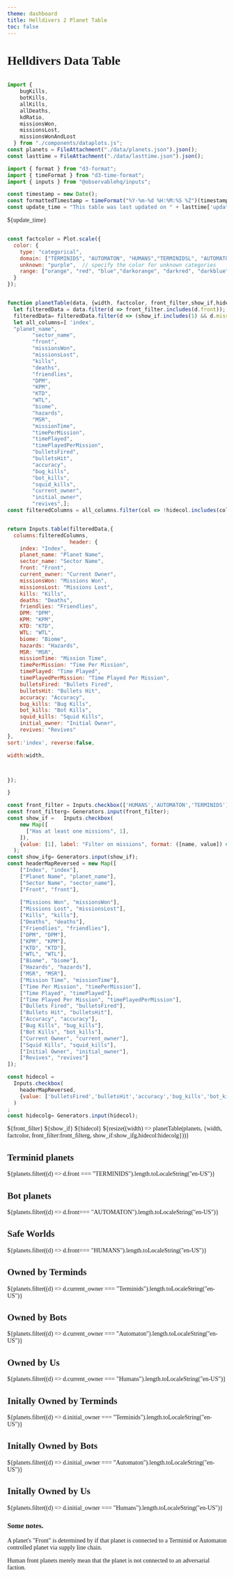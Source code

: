 ```yaml
---
theme: dashboard
title: Helldivers 2 Planet Table
toc: false
---
```



# Helldivers Data Table

<style>
  
@import url('https://fonts.googleapis.com/css2?family=Goldman&display=swap');

@import url('https://fonts.googleapis.com/css2?family=Rationale&display=swap');
body{ 
  font-family: 'Goldman' !important;
}
.card, .big {
  font-family: 'Goldman' !important;
}
[class*="inputs"] {
  font-family: 'Rationale' !important;
}
[class*="plot"] {
  font-family: 'Goldman' !important;
}
</style>

```js

import {
    bugKills,
    botKills,
    allKills,
    allDeaths,
    kdRatio,
    missionsWon,
    missionsLost,
    missionsWonAndLost
  } from "./components/dataplots.js";
const planets = FileAttachment("./data/planets.json").json();
const lasttime = FileAttachment("./data/lasttime.json").json();
```
```js
import { format } from "d3-format";
import { timeFormat } from "d3-time-format";
import { inputs } from "@observablehq/inputs";

const timestamp = new Date();
const formattedTimestamp = timeFormat("%Y-%m-%d %H:%M:%S %Z")(timestamp);
const update_time = "This table was last updated on " + lasttime['update_time'];


```

${update_time}

```js

const factcolor = Plot.scale({
  color: {
    type: "categorical",
    domain: ["TERMINIDS", "AUTOMATON", "HUMANS","TERMINIDSL", "AUTOMATONL", "HUMANSL"],  // specify known categories directly
    unknown: "purple",  // specify the color for unknown categories
    range: ["orange", "red", "blue","darkorange", "darkred", "darkblue"],  // colors for TERMINIDS, AUTOMATON, and HUMANS
  }
});
```


```js

function planetTable(data, {width, factcolor, front_filter,show_if,hidecol}) {
  let filteredData = data.filter(d => front_filter.includes(d.front));
  filteredData= filteredData.filter(d => (show_if.includes(1) && d.missionsWon > 0) || !show_if.includes(1));
  let all_columns=[ 'index',
  "planet_name",
        "sector_name",
        "front",
        "missionsWon",
        "missionsLost",
        "kills",
        "deaths",
        "friendlies",
        "DPM",
        "KPM",
        "KTD",
        "WTL",
        "biome",
        "hazards",
        "MSR",
        "missionTime",
        "timePerMission",
        "timePlayed",
        "timePlayedPerMission",
        "bulletsFired",
        "bulletsHit",
        "accuracy",
        "bug_kills",
        "bot_kills",
        "squid_kills",
        "current_owner",
        "initial_owner",
        "revives",];
const filteredColumns = all_columns.filter(col => !hidecol.includes(col));


return Inputs.table(filteredData,{
  columns:filteredColumns,
                    header: {
    index: "Index",
    planet_name: "Planet Name",
    sector_name: "Sector Name",
    front: "Front",
    current_owner: "Current Owner",
    missionsWon: "Missions Won",
    missionsLost: "Missions Lost",
    kills: "Kills",
    deaths: "Deaths",
    friendlies: "Friendlies",
    DPM: "DPM",
    KPM: "KPM",
    KTD: "KTD",
    WTL: "WTL",
    biome: "Biome",
    hazards: "Hazards",
    MSR: "MSR",
    missionTime: "Mission Time",
    timePerMission: "Time Per Mission",
    timePlayed: "Time Played",
    timePlayedPerMission: "Time Played Per Mission",
    bulletsFired: "Bullets Fired",
    bulletsHit: "Bullets Hit",
    accuracy: "Accuracy",
    bug_kills: "Bug Kills",
    bot_kills: "Bot Kills",
    squid_kills: "Squid Kills",
    initial_owner: "Initial Owner",
    revives: "Revives"
}, 
sort:'index', reverse:false,

width:width,



});

}

const front_filter = Inputs.checkbox(['HUMANS','AUTOMATON','TERMINIDS'], {value:['HUMANS','AUTOMATON','TERMINIDS'], label:'Filter by front'})
const front_filterg= Generators.input(front_filter);
const show_if =   Inputs.checkbox(
    new Map([
      ["Has at least one missions", 1],
    ]),
    {value: [1], label: "Filter on missions", format: ([name, value]) => `${name}`}
  );
const show_ifg= Generators.input(show_if);
const headerMapReversed = new Map([
    ["Index", "index"],
    ["Planet Name", "planet_name"],
    ["Sector Name", "sector_name"],
    ["Front", "front"],
    
    ["Missions Won", "missionsWon"],
    ["Missions Lost", "missionsLost"],
    ["Kills", "kills"],
    ["Deaths", "deaths"],
    ["Friendlies", "friendlies"],
    ["DPM", "DPM"],
    ["KPM", "KPM"],
    ["KTD", "KTD"],
    ["WTL", "WTL"],
    ["Biome", "biome"],
    ["Hazards", "hazards"],
    ["MSR", "MSR"],
    ["Mission Time", "missionTime"],
    ["Time Per Mission", "timePerMission"],
    ["Time Played", "timePlayed"],
    ["Time Played Per Mission", "timePlayedPerMission"],
    ["Bullets Fired", "bulletsFired"],
    ["Bullets Hit", "bulletsHit"],
    ["Accuracy", "accuracy"],
    ["Bug Kills", "bug_kills"],
    ["Bot Kills", "bot_kills"],
    ["Current Owner", "current_owner"],
    ["Squid Kills", "squid_kills"],
    ["Initial Owner", "initial_owner"],
    ["Revives", "revives"]
]);

const hidecol = 
  Inputs.checkbox(
    headerMapReversed,
    {value: ['bulletsFired','bulletsHit','accuracy','bug_kills','bot_kills','current_owner','squid_kills','initial_owner','revives'], label: "Show/hide columns", format: ([name, value]) => `${name}`}
  )
;
const hidecolg= Generators.input(hidecol);

```




<div class="grid grid-cols-1">
  <div class="card">
  ${front_filter}
  ${show_if}
  ${hidecol}
    ${resize((width) => planetTable(planets, {width, factcolor, front_filter:front_filterg, show_if:show_ifg,hidecol:hidecolg}))}
  </div>
</div>
<!-- Cards with big numbers -->

<div class="grid grid-cols-3">
  <div class="card">
    <h2>Terminid planets</h2>
    <span class="big">${planets.filter((d) => d.front === "TERMINIDS").length.toLocaleString("en-US")}</span>
  </div>
  <div class="card">
    <h2>Bot planets</h2>
    <span class="big">${planets.filter((d) => d.front=== "AUTOMATON").length.toLocaleString("en-US")}</span>
  </div>
  <div class="card">
    <h2>Safe Worlds</h2>
    <span class="big">${planets.filter((d) => d.front=== "HUMANS").length.toLocaleString("en-US")}</span>
  </div>
  <div class="card">
    <h2>Owned by Terminds</h2>
    <span class="big">${planets.filter((d) => d.current_owner === "Terminids").length.toLocaleString("en-US")}</span>
  </div>
    <div class="card">
    <h2>Owned by Bots</h2>
    <span class="big">${planets.filter((d) => d.current_owner === "Automaton").length.toLocaleString("en-US")}</span>
  </div>
    <div class="card">
    <h2>Owned by Us</h2>
    <span class="big">${planets.filter((d) => d.current_owner === "Humans").length.toLocaleString("en-US")}</span>
  </div>

  <div class="card">
    <h2>Initally Owned by Terminds</h2>
    <span class="big">${planets.filter((d) => d.initial_owner === "Terminids").length.toLocaleString("en-US")}</span>
  </div>
    <div class="card">
    <h2>Initally Owned by Bots</h2>
    <span class="big">${planets.filter((d) => d.initial_owner === "Automaton").length.toLocaleString("en-US")}</span>
  </div>
    <div class="card">
    <h2>Initally Owned by Us</h2>
    <span class="big">${planets.filter((d) => d.initial_owner === "Humans").length.toLocaleString("en-US")}</span>
  </div>
</div>


### Some notes.

A planet's "Front" is determined by if that planet is connected to a Terminid or Automaton controlled planet via supply line chain.  

Human front planets merely mean that the planet is not connected to an adversarial faction.



<!-- <canvas id="canvas" width="360" height="20" style="max-width: 100%; color: var(--theme-foreground-focus); border: solid 1px var(--theme-foreground);"></canvas>





 -->


